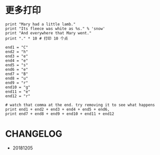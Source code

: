 # 更多打印

    print "Mary had a little lamb."
    print "Its fleece was white as %s." % 'snow'
    print "And everywhere that Mary went."
    print "." * 10 # 打印 10 个点
    
    end1 = "C"
    end2 = "h"
    end3 = "e"
    end4 = "e"
    end5 = "s"
    end6 = "e"
    end7 = "B"
    end8 = "u"
    end9 = "r"
    end10 = "g"
    end11 = "e"
    end12 = "r"
    
    # watch that comma at the end. try removing it to see what happens
    print end1 + end2 + end3 + end4 + end5 + end6,
    print end7 + end8 + end9 + end10 + end11 + end12
   







# CHANGELOG

- 20181205

